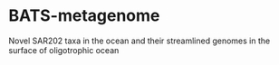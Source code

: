 # BATS-metagenome
Novel SAR202 taxa in the ocean and their streamlined genomes in the surface of oligotrophic ocean
